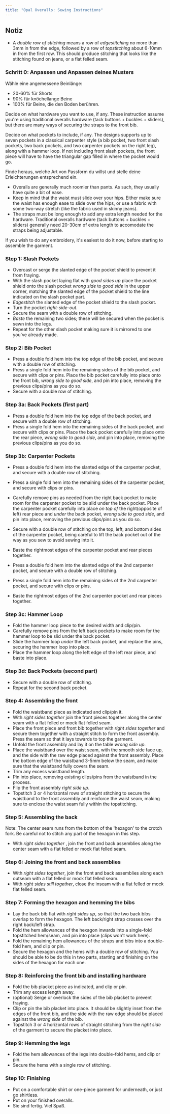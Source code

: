 ```yaml
---
title: "Opal Overalls: Sewing Instructions"
---
```


## Notiz

- A _double row of stitching_ means a row of _edgestitching_ no more than 3mm in from the edge, followed by a row of _topstitching_ about 6-10mm in from the first row. This should produce stitching that looks like the stitching found on jeans, or a flat felled seam.

### Schritt 0: Anpassen und Anpassen deines Musters

Wähle eine angemessene Beinlänge:

- 20-60% für Shorts
- 90% für knöchellange Beine
- 100% für Beine, die den Boden berühren.

Decide on what hardware you want to use, if any. These instruction assume you're using traditional overalls hardware (tack buttons + buckles + sliders), but there are many ways of securing the straps to the front bib.

Decide on what pockets to include, if any. The designs supports up to seven pockets in a classical carpenter style (a bib pocket, two front slash pockets, two back pockets, and two carpenter pockets on the right leg), along with a hammer loop. If not including front slash pockets, the front piece will have to have the triangular gap filled in where the pocket would go.

Finde heraus, welche Art von Passform du willst und stelle deine Erleichterungen entsprechend ein.

- Overalls are generally much roomier than pants. As such, they usually have quite a bit of ease.
- Keep in mind that the waist must slide over your hips. Either make sure the waist has enough ease to slide over the hips, or use a fabric with some two-way stretch (like the fabric used in skinny jeans).
- The straps must be long enough to add any extra length needed for the hardware. Traditional overalls hardware (tack buttons + buckles + sliders) generally need 20-30cm of extra length to accomodate the straps being adjustable.

If you wish to do any embroidery, it's easiest to do it now, before starting to assemble the garment.

### Step 1: Slash Pockets

- Overcast or serge the slanted edge of the pocket shield to prevent it from fraying.
- With the slash pocket laying flat with _good sides up_ place the pocket shield onto the slash pocket _wrong side_ to _good side_ in the upper corner, matching the slanted edge of the pocket shield to the line indicated on the slash pocket part.
- _Edgestitch_ the slanted edge of the pocket shield to the slash pocket.
- Turn the pocket _right-side-out_.
- Secure the seam with a double row of stitching.
- _Baste_ the remaining two sides; these will be secured when the pocket is sewn into the legs.
- Repeat for the other slash pocket making sure it is mirrored to one you've already made.

### Step 2: Bib Pocket

- Press a double fold hem into the top edge of the bib pocket, and secure with a double row of stitching.
- Press a single fold hem into the remaining sides of the bib pocket, and secure with clips or pins. Place the bib pocket carefully into place onto the front bib, _wrong side to good side_, and pin into place, removing the previous clips/pins as you do so.
- Secure with a double row of stitching.

### Step 3a: Back Pockets (first part)

- Press a double fold hem into the top edge of the back pocket, and secure with a double row of stitching.
- Press a single fold hem into the remaining sides of the back pocket, and secure with clips or pins. Place the back pocket carefully into place onto the rear piece, _wrong side to good side_, and pin into place, removing the previous clips/pins as you do so.

### Step 3b: Carpenter Pockets

- Press a double fold hem into the slanted edge of the carpenter pocket, and secure with a double row of stitching.

- Press a single fold hem into the remaining sides of the carpenter pocket, and secure with clips or pins.

- Carefully remove pins as needed from the right back pocket to make room for the carpenter pocket to be slid under the back pocket.
  Place the carpenter pocket carefully into place _on top of_ the right(opposite of left) rear piece and _under_ the back pocket, _wrong side to good side_, and pin into place, removing the previous clips/pins as you do so.

- Secure with a double row of stitching on the top, left, and bottom sides of the carpenter pocket, being careful to lift the back pocket out of the way as you sew to avoid sewing into it.

- Baste the rightmost edges of the carpenter pocket and rear pieces together.

- Press a double fold hem into the slanted edge of the 2nd carpenter pocket, and secure with a double row of stitching.

- Press a single fold hem into the remaining sides of the 2nd carpenter pocket, and secure with clips or pins.

- Baste the rightmost edges of the 2nd carpenter pocket and rear pieces together.

### Step 3c: Hammer Loop

- Fold the hammer loop piece to the desired width and clip/pin.
- Carefully remove pins from the left back pockets to make room for the hammer loop to be slid under the back pocket.
- Slide the hammer loop _under_ the left back pocket, and replace the pins, securing the hammer loop into place.
- Place the hammer loop along the left edge of the left rear piece, and baste into place.

### Step 3d: Back Pockets (second part)

- Secure with a double row of stitching.
- Repeat for the second back pocket.

### Step 4: Assembling the front

- Fold the waistband piece as indicated and clip/pin it.
- With _right sides together_ join the front pieces together along the center seam with a flat felled or mock flat felled seam.
- Place the front piece and front bib together with _right sides together_ and secure them together with a straight stitch to form the front assembly. Press the seam so that it lays towards to top the garment.
- Unfold the front assembly and lay it on the table _wrong side up_.
- Place the waistband over the waist seam, with the smooth side face up, and the side with the raw edge placed against the front assembly. Place the bottom edge of the waistband 3-5mm below the seam, and make sure that the waistband fully covers the seam.
- Trim any excess waistband length.
- Pin into place, removing existing clips/pins from the waistband in the process.
- Flip the front assembly _right side up_.
- Topstitch 3 or 4 horizontal rows of straight stitching to secure the waistband to the front assembly and reinforce the waist seam, making sure to enclose the waist seam fully within the topstitching.

### Step 5: Assembling the back

Note: The center seam runs from the bottom of the 'hexagon' to the crotch fork. Be careful not to stitch any part of the hexagon in this step.

- With _right sides together_ , join the front and back assemblies along the center seam with a flat felled or mock flat felled seam.

### Step 6: Joining the front and back assemblies

- With _right sides together_, join the front and back assemblies along each outseam with a flat felled or mock flat felled seam.
- With _right sides still together_, close the inseam with a flat felled or mock flat felled seam.

### Step 7: Forming the hexagon and hemming the bibs

- Lay the back bib flat with _right sides up_, so that the two back bibs overlap to form the hexagon. The left back/right strap crosses over the right back/left strap.
- Fold the hem allowances of the hexagon inwards into a single-fold topstitched hem/seam, and pin into place (clips won't work here).
- Fold the remaining hem allowances of the straps and bibs into a double-fold hem, and clip or pin.
- Secure the hexagon and the hems with a double row of stitching. You should be able to be do this in two parts, starting and finishing on the sides of the hexagon for each one.

### Step 8: Reinforcing the front bib and installing hardware

- Fold the bib placket piece as indicated, and clip or pin.
- Trim any excess length away.
- (optional) Serge or overlock the sides of the bib placket to prevent fraying.
- Clip or pin the bib placket into place. It should be slightly inset from the edges of the front bib, and the side with the raw edge should be placed against the _wrong side_ of the bib.
- Topstitch 3 or 4 horizontal rows of straight stitching from the _right side_ of the garment to secure the placket into place.

### Step 9: Hemming the legs

- Fold the hem allowances of the legs into double-fold hems, and clip or pin.
- Secure the hems with a single row of stitching.

### Step 10: Finishing

- Put on a comfortable shirt or one-piece garment for underneath, or just go shirtless.
- Put on your finished overalls.
- Sie sind fertig. Viel Spaß.
